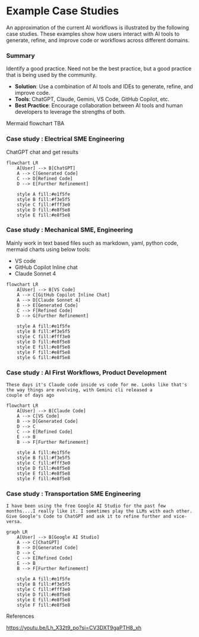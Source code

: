# Example Case Studies

An approximation of the current AI workflows is illustrated by the following case studies. These examples show how users interact with AI tools to generate, refine, and improve code or workflows across different domains.

### Summary

Identify a good practice. Need not be the best practice, but a good practice that is being used by the community.
- **Solution**: Use a combination of AI tools and IDEs to generate, refine, and improve code.
- **Tools**: ChatGPT, Claude, Gemini, VS Code, GitHub Copilot, etc.
- **Best Practice**: Encourage collaboration between AI tools and human developers to leverage the strengths of both.

Mermaid flowchart TBA

### Case study : Electrical SME Engineering

ChatGPT chat and get results

```mermaid
flowchart LR
    A[User] --> B[ChatGPT]
    A --> C[Generated Code]
    C --> D[Refined Code]
    D --> E[Further Refinement]
    
    style A fill:#e1f5fe
    style B fill:#f3e5f5
    style C fill:#fff3e0
    style D fill:#e8f5e8
    style E fill:#e8f5e8
```


### Case study : Mechanical SME, Engineering

Mainly work in text based files such as markdown, yaml, python code, mermaid charts using below tools:
- VS code
- GitHub Copilot Inline chat
- Claude Sonnet 4

```mermaid
flowchart LR
    A[User] --> B[VS Code]
    A --> C[GitHub Copilot Inline Chat]
    A --> D[Claude Sonnet 4]
    B --> E[Generated Code]
    C --> F[Refined Code]
    D --> G[Further Refinement]
    
    style A fill:#e1f5fe
    style B fill:#f3e5f5
    style C fill:#fff3e0
    style D fill:#e8f5e8
    style E fill:#e8f5e8
    style F fill:#e8f5e8
    style G fill:#e8f5e8
```



### Case study : AI First Workflows, Product Development

    These days it's Claude code inside vs code for me. Looks like that's the way things are evolving, with Gemini cli released a couple of days ago

```mermaid
flowchart LR
    A[User] --> B[Claude Code]
    A --> C[VS Code]
    B --> D[Generated Code]
    D --> C
    C --> E[Refined Code]
    E --> B
    B --> F[Further Refinement]
    
    style A fill:#e1f5fe
    style B fill:#f3e5f5
    style C fill:#fff3e0
    style D fill:#e8f5e8
    style E fill:#e8f5e8
    style F fill:#e8f5e8
```

### Case study : Transportation SME Engineering

    I have been using the free Google AI Studio for the past few months....I really like it. I sometimes play the LLMs with each other. Give Google's Code to ChatGPT and ask it to refine further and vice-versa.

```mermaid
graph LR
    A[User] --> B[Google AI Studio]
    A --> C[ChatGPT]
    B --> D[Generated Code]
    D --> C
    C --> E[Refined Code]
    E --> B
    B --> F[Further Refinement]
    
    style A fill:#e1f5fe
    style B fill:#f3e5f5
    style C fill:#fff3e0
    style D fill:#e8f5e8
    style E fill:#e8f5e8
    style F fill:#e8f5e8
```




References

https://youtu.be/Lh_X32t9_po?si=CV3DXT9gaPTH8_xh

